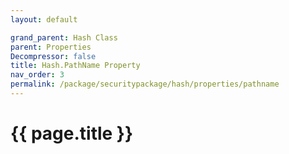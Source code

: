 ```yaml
---
layout: default

grand_parent: Hash Class
parent: Properties
Decompressor: false
title: Hash.PathName Property
nav_order: 3
permalink: /package/securitypackage/hash/properties/pathname
---
```

# {{ page.title }}